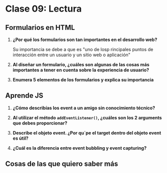 # Clase 09: Lectura

## Formularios en HTML

1. **¿Por qué los formularios son tan importantes en el desarrollo web?**

    Su importancia se debe a que es "uno de losp rincipales puntos de interacción entre un usuario y un sitio web o aplicación"

2. **Al diseñar un formulario, ¿cuáles son algunas de las cosas más importantes a tener en cuenta sobre la experiencia de usuario?**

    

3. **Enumera 5 elementos de los formularios y explica su importancia**

## Aprende JS

1. **¿Cómo describías los event a un amigo sin conocimiento técnico?**

2. **Al utilizar el método `addEventListener()`, ¿cuáles son los 2 arguments que debes proporcionar?**

3. **Describe el objeto event. ¿Por qu´pe el target dentro del objeto event es útil?**

4. **¿Cuál es la diferencia entre event bubbling y event capturing?**

## Cosas de las que quiero saber más
